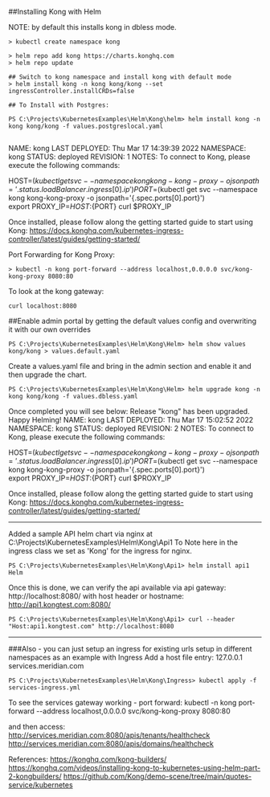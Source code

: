 ##Installing Kong with Helm

NOTE: by default this installs kong in dbless mode.


```
> kubectl create namespace kong

> helm repo add kong https://charts.konghq.com
> helm repo update

## Switch to kong namespace and install kong with default mode
> helm install kong -n kong kong/kong --set ingressController.installCRDs=false

## To Install with Postgres:

PS C:\Projects\KubernetesExamples\Helm\Kong\helm> helm install kong -n kong kong/kong -f values.postgreslocal.yaml


```
NAME: kong
LAST DEPLOYED: Thu Mar 17 14:39:39 2022
NAMESPACE: kong
STATUS: deployed
REVISION: 1
NOTES:
To connect to Kong, please execute the following commands:

HOST=$(kubectl get svc --namespace kong kong-kong-proxy -o jsonpath='{.status.loadBalancer.ingress[0].ip}')
PORT=$(kubectl get svc --namespace kong kong-kong-proxy -o jsonpath='{.spec.ports[0].port}')        
export PROXY_IP=${HOST}:${PORT}
curl $PROXY_IP

Once installed, please follow along the getting started guide to start using
Kong: https://docs.konghq.com/kubernetes-ingress-controller/latest/guides/getting-started/


Port Forwarding for Kong Proxy:

```
> kubectl -n kong port-forward --address localhost,0.0.0.0 svc/kong-kong-proxy 8080:80
```

To look at the kong gateway:
```
curl localhost:8080

```

##Enable admin portal by getting the default values config and overwriting it with our own overrides

```
PS C:\Projects\KubernetesExamples\Helm\Kong\Helm> helm show values kong/kong > values.default.yaml
```

Create a values.yaml file and bring in the admin section and enable it and then upgrade the chart.

```
PS C:\Projects\KubernetesExamples\Helm\Kong\Helm> helm upgrade kong -n kong kong/kong -f values.dbless.yaml
```


Once completed you will see below:
Release "kong" has been upgraded. Happy Helming!
NAME: kong
LAST DEPLOYED: Thu Mar 17 15:02:52 2022
NAMESPACE: kong
STATUS: deployed
REVISION: 2
NOTES:
To connect to Kong, please execute the following commands:

HOST=$(kubectl get svc --namespace kong kong-kong-proxy -o jsonpath='{.status.loadBalancer.ingress[0].ip}')
PORT=$(kubectl get svc --namespace kong kong-kong-proxy -o jsonpath='{.spec.ports[0].port}')        
export PROXY_IP=${HOST}:${PORT}
curl $PROXY_IP

Once installed, please follow along the getting started guide to start using
Kong: https://docs.konghq.com/kubernetes-ingress-controller/latest/guides/getting-started/

----

Added a sample API helm chart via nginx at 
C:\Projects\KubernetesExamples\Helm\Kong\Api1
To Note here in the ingress class we set as 'Kong' for the ingress for nginx.

```
PS C:\Projects\KubernetesExamples\Helm\Kong\Api1> helm install api1 Helm 

```

Once this is done, we can verify the api available via api gateway:
http://localhost:8080/ with host header
or hostname: http://api1.kongtest.com:8080/

```
PS C:\Projects\KubernetesExamples\Helm\Kong\Api1> curl --header "Host:api1.kongtest.com" http://localhost:8080

```

----

###Also - you can just setup an ingress for existing urls setup in different namespaces as an example  with Ingress
Add a host file entry: 127.0.0.1 services.meridian.com
```
PS C:\Projects\KubernetesExamples\Helm\Kong\Ingress> kubectl apply -f services-ingress.yml

```

To see the services gateway working - 
port forward:
kubectl -n kong port-forward --address localhost,0.0.0.0 svc/kong-kong-proxy 8080:80

and then access:
http://services.meridian.com:8080/apis/tenants/healthcheck
http://services.meridian.com:8080/apis/domains/healthcheck


References:
https://konghq.com/kong-builders/
https://konghq.com/videos/installing-kong-to-kubernetes-using-helm-part-2-kongbuilders/
https://github.com/Kong/demo-scene/tree/main/quotes-service/kubernetes